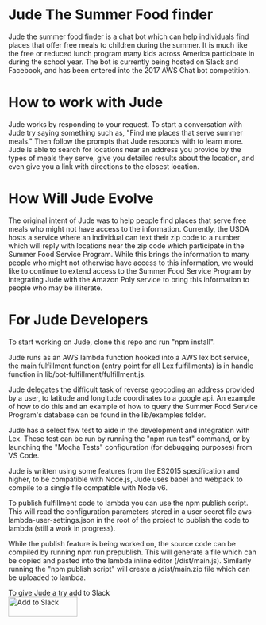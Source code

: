 # Jude The Summer Food finder
Jude the summer food finder is a chat bot which can help individuals find places that offer free meals to children during the summer. It is much like the free or reduced lunch program many kids across America participate in during the school year. The bot is currently being hosted on Slack and Facebook, and has been entered into the 2017 AWS Chat bot competition.

# How to work with Jude
Jude works by responding to your request. To start a conversation with Jude try saying something such as, "Find me places that serve summer meals." Then follow the prompts that Jude responds with to learn more.  
Jude is able to search for locations near an address you provide by the types of meals they serve, give you detailed results about the location, and even give you a link with directions to the closest location.


# How Will Jude Evolve
The original intent of Jude was to help people find places that serve free meals who might not have access to the information. Currently, the USDA hosts a service where an individual can text their zip code to a number which will reply with locations near the zip code which participate in the Summer Food Service Program. While this brings the information to many people who might not otherwise have access to this information, we would like to continue to extend access to the Summer Food Service Program by integrating Jude with the Amazon Poly service to bring this information to people who may be illiterate.


# For Jude Developers
To start working on Jude, clone this repo and run "npm install".  

Jude runs as an AWS lambda function hooked into a AWS lex bot service, the  main fulfillment function (entry point for all Lex fulfillments) is in handle function in lib/bot-fulfillment/fulfillment.js.  

Jude delegates the difficult task of reverse geocoding an address provided by a user, to latitude and longitude coordinates to a google api. An example of how to do this and an example of how to query the Summer Food Service Program's database can be found in the lib/examples folder. 

Jude has a select few test to aide in the development and integration with Lex. These test can be run by running the "npm run test" command, or by launching the "Mocha Tests" configuration (for debugging purposes) from VS Code.

Jude is written using some features from the ES2015 specification and higher, to be compatible with Node.js, Jude uses babel and webpack to compile to a single file compatible with Node v6. 

To publish fulfillment code to lambda you can use the npm publish script. This will read the configuration parameters stored in a user secret file aws-lambda-user-settings.json in the root of the project to publish the code to lambda (still a work in progress).  

While the publish feature is being worked on, the source code can be compiled by running npm run prepublish. This will generate a file which can be copied and pasted into the lambda inline editor (/dist/main.js). Similarly running the "npm publish script" will create a /dist/main.zip file which can be uploaded to lambda.

To give Jude a try add to Slack  
<a href="https://slack.com/oauth/authorize?&client_id=188339149894.209789751122&scope=bot,chat:write:bot,team:read,im:history"><img alt="Add to Slack" height="40" width="139" src="https://platform.slack-edge.com/img/add_to_slack.png" srcset="https://platform.slack-edge.com/img/add_to_slack.png 1x, https://platform.slack-edge.com/img/add_to_slack@2x.png 2x" /></a>
